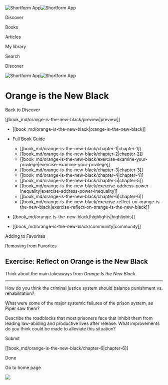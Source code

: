 ![Shortform App](/img/logo.36a2399e.svg)![Shortform App](/img/logo-dark.70c1b072.svg)

Discover

Books

Articles

My library

Search

Discover

![Shortform App](/img/logo.36a2399e.svg)![Shortform App](/img/logo-dark.70c1b072.svg)

# Orange is the New Black

Back to Discover

[[book_md/orange-is-the-new-black/preview|preview]]

  * [[book_md/orange-is-the-new-black|orange-is-the-new-black]]
  * Full Book Guide

    * [[book_md/orange-is-the-new-black/chapter-1|chapter-1]]
    * [[book_md/orange-is-the-new-black/chapter-2|chapter-2]]
    * [[book_md/orange-is-the-new-black/exercise-examine-your-privilege|exercise-examine-your-privilege]]
    * [[book_md/orange-is-the-new-black/chapter-3|chapter-3]]
    * [[book_md/orange-is-the-new-black/chapter-4|chapter-4]]
    * [[book_md/orange-is-the-new-black/chapter-5|chapter-5]]
    * [[book_md/orange-is-the-new-black/exercise-address-power-inequality|exercise-address-power-inequality]]
    * [[book_md/orange-is-the-new-black/chapter-6|chapter-6]]
    * [[book_md/orange-is-the-new-black/exercise-reflect-on-orange-is-the-new-black|exercise-reflect-on-orange-is-the-new-black]]
  * [[book_md/orange-is-the-new-black/highlights|highlights]]
  * [[book_md/orange-is-the-new-black/community|community]]



Adding to Favorites 

Removing from Favorites 

## Exercise: Reflect on Orange is the New Black

Think about the main takeaways from _Orange Is the New Black_.

* * *

How do you think the criminal justice system should balance punishment vs. rehabilitation?

What were some of the major systemic failures of the prison system, as Piper saw them?

Describe the roadblocks that most prisoners face that inhibit them from leading law-abiding and productive lives after release. What improvements do you think could be made to alleviate this situation?

Submit 

[[book_md/orange-is-the-new-black/chapter-6|chapter-6]]

Done

Go to home page 

![](https://bat.bing.com/action/0?ti=56018282&Ver=2&mid=81a98ca1-6241-49c0-969e-66020ab201ab&sid=f30c5e70639211ee87d33f0876d93783&vid=f30c9700639211eeb3a75d830392c94f&vids=0&msclkid=N&pi=0&lg=en-US&sw=800&sh=600&sc=24&nwd=1&tl=Shortform%20%7C%20Orange%20is%20the%20New%20Black&p=https%3A%2F%2Fwww.shortform.com%2Fapp%2Fbook%2Forange-is-the-new-black%2Fexercise-reflect-on-orange-is-the-new-black&r=&lt=417&evt=pageLoad&sv=1&rn=439497)

